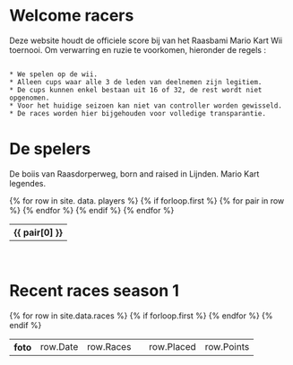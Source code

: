 # Welcome racers

Deze website houdt de officiele score bij van het Raasbami Mario Kart Wii toernooi. 
Om verwarring en ruzie te voorkomen, hieronder de regels :

``` 

* We spelen op de wii.  
* Alleen cups waar alle 3 de leden van deelnemen zijn legitiem.
* De cups kunnen enkel bestaan uit 16 of 32, de rest wordt niet opgenomen.
* Voor het huidige seizoen kan niet van controller worden gewisseld.
* De races worden hier bijgehouden voor volledige transparantie.

```

# De spelers

De boiis van Raasdorperweg, born and raised in Lijnden. Mario Kart legendes. 

<table>
  {% for row in site. data. players %}
    {% if forloop.first %}
      <tr>
        {% for pair in row %}
          <th>{{ pair[0] }}</th>
        {% endfor %}
      </tr>
    {% endif %}
  {% endfor %}
</table>
<br>

# Recent races season 1

<table>
      <tr>
        <th rowspan="3"> foto </th>
      </tr>
      <tr>
        <td> row.Date </td>
        <td> row.Races </td>
  {% for row in site.data.races %}
    {% if forloop.first %}
        <td></td>
        <td>row.Placed </td>
        <td>row.Points </td>
      </tr>
      {% endfor %}
  {% endif %}
</table>